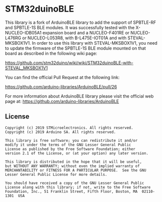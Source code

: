 # STM32duinoBLE

This library is a fork of ArduinoBLE library to add the support of SPBTLE-RF and SPBTLE-1S BLE modules.
It was successfully tested with the X-NUCLEO-IDB05A1 expansion board and a NUCLEO-F401RE or NUCLEO-L476RG or
NUCLEO-L053R8, with B-L475E-IOT01A and with STEVAL-MKSBOX1V1.
In order to use this library with STEVAL-MKSBOX1V1, you need to update the firmware of the SPBTLE-1S BLE module
mounted on that board as described in the following wiki page:

https://github.com/stm32duino/wiki/wiki/STM32duinoBLE-with-STEVAL_MKSBOX1V1

You can find the official Pull Request at the following link:

https://github.com/arduino-libraries/ArduinoBLE/pull/26

For more information about ArduinoBLE library please visit the official web page at:
https://github.com/arduino-libraries/ArduinoBLE

## License

```
Copyright (c) 2019 STMicroelectronics. All rights reserved.
Copyright (c) 2019 Arduino SA. All rights reserved.

This library is free software; you can redistribute it and/or
modify it under the terms of the GNU Lesser General Public
License as published by the Free Software Foundation; either
version 2.1 of the License, or (at your option) any later version.

This library is distributed in the hope that it will be useful,
but WITHOUT ANY WARRANTY; without even the implied warranty of
MERCHANTABILITY or FITNESS FOR A PARTICULAR PURPOSE.  See the GNU
Lesser General Public License for more details.

You should have received a copy of the GNU Lesser General Public
License along with this library; if not, write to the Free Software
Foundation, Inc., 51 Franklin Street, Fifth Floor, Boston, MA  02110-1301  USA
```
